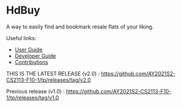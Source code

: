 # HdBuy

A way to easily find and bookmark resale flats of your liking.

Useful links:
* [User Guide](UserGuide.md)
* [Developer Guide](DeveloperGuide.md)
* [Contributions](team/jadenwjh.md)

THIS IS THE LATEST RELEASE (v2.0) : https://github.com/AY2021S2-CS2113-F10-1/tp/releases/tag/v2.0

Previous release (v1.0) : https://github.com/AY2021S2-CS2113-F10-1/tp/releases/tag/v1.0 

